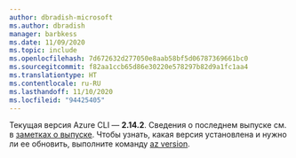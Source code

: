 ```yaml
---
author: dbradish-microsoft
ms.author: dbradish
manager: barbkess
ms.date: 11/09/2020
ms.topic: include
ms.openlocfilehash: 7d672632d277050e8aab58bf5d06787369661bc0
ms.sourcegitcommit: f82aa1ccb65d86e30220e578297b82d9a1fc1aa4
ms.translationtype: HT
ms.contentlocale: ru-RU
ms.lasthandoff: 11/10/2020
ms.locfileid: "94425405"
---
```

Текущая версия Azure CLI — __2.14.2__. Сведения о последнем выпуске см. в [заметках о выпуске](../release-notes-azure-cli.md). Чтобы узнать, какая версия установлена и нужно ли ее обновить, выполните команду [az version](/cli/azure/reference-index#az_version).
